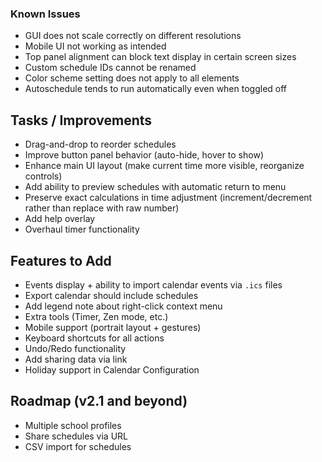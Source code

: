 ### Known Issues

- GUI does not scale correctly on different resolutions
- Mobile UI not working as intended
- Top panel alignment can block text display in certain screen sizes
- Custom schedule IDs cannot be renamed
- Color scheme setting does not apply to all elements
- Autoschedule tends to run automatically even when toggled off

## Tasks / Improvements

- Drag-and-drop to reorder schedules
- Improve button panel behavior (auto-hide, hover to show)
- Enhance main UI layout (make current time more visible, reorganize controls)
- Add ability to preview schedules with automatic return to menu
- Preserve exact calculations in time adjustment (increment/decrement rather than replace with raw number)
- Add help overlay
- Overhaul timer functionality

## Features to Add

- Events display + ability to import calendar events via `.ics` files
- Export calendar should include schedules
- Add legend note about right-click context menu
- Extra tools (Timer, Zen mode, etc.)
- Mobile support (portrait layout + gestures)
- Keyboard shortcuts for all actions
- Undo/Redo functionality
- Add sharing data via link
- Holiday support in Calendar Configuration

## Roadmap (v2.1 and beyond)

- Multiple school profiles
- Share schedules via URL
- CSV import for schedules